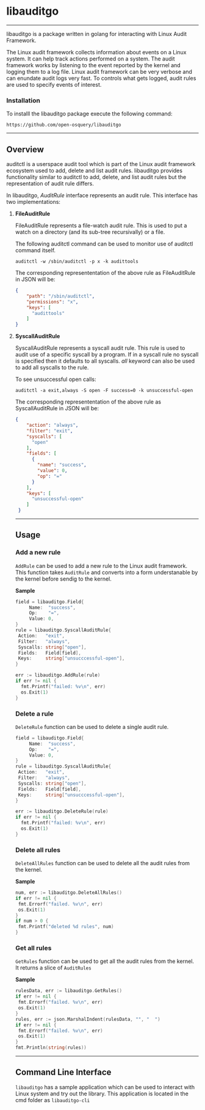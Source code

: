 # libauditgo

---

libauditgo is a package written in golang for interacting with Linux Audit Framework. 

The Linux audit framework collects information about events on a Linux system. It can help track actions performed on a system. The audit framework works by listening to the event reported by the kernel and logging them to a log file. Linux audit framework can be very verbose and can enundate audit logs very fast. To controls what gets logged, audit rules are used to specify events of interest.

### Installation

To installl the libauditgo package execute the following command:

`https://github.com/open-osquery/libauditgo`

---

## Overview

auditctl is a userspace audit tool which is part of the Linux audit framework ecosystem used to add, delete and list audit rules. libauditgo provides functionality similar to auditctl to add, delete, and list audit rules but the representation of audit rule differs.

In libauditgo, *AuditRule* interface represents an audit rule. This interface has two implementations:

1. **FileAuditRule**

   FileAuditRule represents a file-watch audit rule. This is used to put a watch on a  directory (and its sub-tree recursivally) or a file.

   The following auditctl command can be used to monitor use of auditctl command itself.

   `auditctl -w /sbin/auditctl -p x -k audittools`

   The corresponding represententation of the above rule as FileAuditRule in JSON will be:

   ```json
   {
       "path": "/sbin/auditctl",
       "permissions": "x",
       "keys": [
         "audittools"
       ]
   }
   ```

2. **SyscallAuditRule**

   SyscallAuditRule represents a syscall audit rule. This rule is used to audit use of a specific syscall by a program. If in a syscall rule no syscall is specified then it defaults to all syscalls.  *all* keyword can also be used to add all syscalls to the rule.

   To see unsuccessful open calls:

   `auditctl -a exit,always -S open -F success=0 -k unsuccessful-open` 

   The corresponding represententation of the above rule as SyscallAuditRule in JSON will be:

   ```json
   {
       "action": "always",
       "filter": "exit",
       "syscalls": [
         "open"
       ],
       "fields": [
         {
           "name": "success",
           "value": 0,
           "op": "="
         }
       ],
       "keys": [
         "unsuccessful-open"
       ]
    }
   ```

   ---

   ## Usage

   ### Add a new rule

   `AddRule` can be used to add a new rule to the Linux audit framework. This function takes `AuditRule` and converts into a form understanable by the kernel before sendig to the kernel.

   **Sample**

   ```go
   field = libauditgo.Field{
   		Name:  "success",
   		Op:    "=",
   		Value: 0,
   }
   rule = libauditgo.SyscallAuditRule{
   	Action:   "exit",
   	Filter:   "always",
   	Syscalls: string["open"],
   	Fields:   Field[field],
   	Keys:     string["unsucccessful-open"],
   }
   
   err := libauditgo.AddRule(rule)
   if err != nil {
     fmt.Printf("failed: %v\n", err)
     os.Exit(1)
   }
   ```

   ### Delete a rule

   `DeleteRule` function can be used to delete a single audit rule.

   ```go
   field = libauditgo.Field{
   		Name:  "success",
   		Op:    "=",
   		Value: 0,
   }
   rule = libauditgo.SyscallAuditRule{
   	Action:   "exit",
   	Filter:   "always",
   	Syscalls: string["open"],
   	Fields:   Field[field],
   	Keys:     string["unsucccessful-open"],
   }
   
   err := libauditgo.DeleteRule(rule)
   if err != nil {
     fmt.Printf("failed: %v\n", err)
     os.Exit(1)
   }
   ```

   ### Delete all rules

   `DeleteAllRules` function can be used to delete all the audit rules from the kernel.

   **Sample**

   ```go
   num, err := libauditgo.DeleteAllRules()
   if err != nil {
   	fmt.Errorf("failed. %v\n", err)
   	os.Exit(1)
   }
   if num > 0 {
   	fmt.Printf("deleted %d rules", num)
   }
   ```

   ### Get all rules

   `GetRules` function can be used to get all the audit rules from the kernel. It returns a slice of `AuditRules`

   **Sample**

   ```go
   rulesData, err := libauditgo.GetRules()
   if err != nil {
   	fmt.Errorf("failed. %v\n", err)
   	os.Exit(1)
   }
   rules, err := json.MarshalIndent(rulesData, "", "  ")
   if err != nil {
   	fmt.Errorf("failed. %v\n", err)
   	os.Exit(1)
   }
   fmt.Println(string(rules))
   ```

   ---

   ## Command Line Interface

   `libauditgo` has a sample application which can be used to interact with Linux system and try out the library. This application is located in the cmd folder as `libauditgo-cli`

